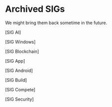 # Archived SIGs

We might bring them back sometime in the future.

[SIG AI]


[SIG Windows]


[SIG Blockchain]


[SIG App]


[SIG Android]


[SIG Build]


[SIG Compete]


[SIG Security]
